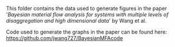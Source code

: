 This folder contains the data used to generate figures in the paper '*Bayesian material flow analysis for systems with multiple levels of disaggregation and high dimensional data*' by Wang et al. 

Code used to generate the graphs in the paper can be found here: https://github.com/jwang727/BayesianMFAcode
